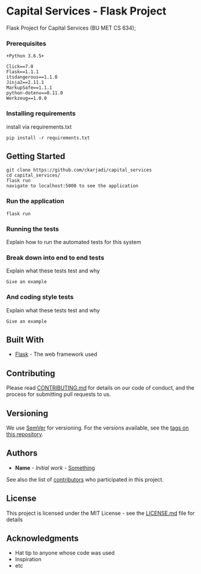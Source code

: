 # Capital Services - Flask Project

Flask Project for Capital Services (BU MET CS 634);

### Prerequisites
```
+Python 3.6.5+

Click==7.0
Flask==1.1.1
itsdangerous==1.1.0
Jinja2==2.11.1
MarkupSafe==1.1.1
python-dotenv==0.11.0
Werkzeug==1.0.0
```

### Installing requirements

install via requirements.txt

```
pip install -r requirements.txt
```

## Getting Started
```
git clone https://github.com/ckarjadi/capital_services
cd capital_services/
flask run
navigate to localhost:5000 to see the application
```

### Run the application

```
flask run
```

### Running the tests

Explain how to run the automated tests for this system

### Break down into end to end tests

Explain what these tests test and why

```
Give an example
```

### And coding style tests

Explain what these tests test and why

```
Give an example
```

## Built With

* [Flask](https://github.com/pallets/flask) - The web framework used


## Contributing

Please read [CONTRIBUTING.md](https://gist.github.com/PurpleBooth/b24679402957c63ec426) for details on our code of conduct, and the process for submitting pull requests to us.

## Versioning

We use [SemVer](http://semver.org/) for versioning. For the versions available, see the [tags on this repository](https://github.com/your/project/tags). 

## Authors

* **Name** - *Initial work* - [Something](https://github.com/something)

See also the list of [contributors](https://github.com/your/project/contributors) who participated in this project.

## License

This project is licensed under the MIT License - see the [LICENSE.md](LICENSE.md) file for details

## Acknowledgments

* Hat tip to anyone whose code was used
* Inspiration
* etc
